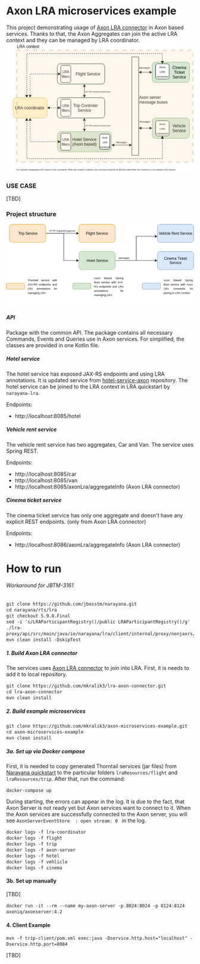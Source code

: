 # Axon LRA microservices example

This project demonstrating usage of [Axon LRA connector](https://github.com/mkralik3/lra-axon-connector) in Axon based services. Thanks to that, the Axon Aggregates can join the active LRA context and they can be managed by LRA coordinator. 
![GitHub Logo](./img/axonLraDiagramFullQuickstart.png)

### USE CASE

[TBD] 

### Project structure
![GitHub Logo](./img/quickstartArch.png)

##### API
Package with the common API. The package contains all necessary Commands, Events and Queries use in Axon services. For simplified, the classes are provided in one Kotlin file.

##### Hotel service
The hotel service has exposed JAX-RS endpoints and using LRA annotations. It is updated service from [hotel-service-axon](https://github.com/mkralik3/hotel-service-axon) repository. The hotel service can be joined to the LRA context in LRA quickstart by `narayana-lra`.

Endpoints:
* http://localhost:8085/hotel

##### Vehicle rent service
The vehicle rent service has two aggregates, Car and Van. The service uses Spring REST. 

Endpoints:
* http://localhost:8085/car
* http://localhost:8085/van
* http://localhost:8085/axonLra/aggregateInfo (Axon LRA connector)

##### Cinema ticket service
The cinema ticket service has only one aggregate and doesn't have any explicit REST endpoints. (only from Axon LRA connector)

Endpoints:
* http://localhost:8086/axonLra/aggregateInfo (Axon LRA connector)

# How to run

###### Workaround for JBTM-3161
```
git clone https://github.com/jbosstm/narayana.git
cd narayana/rts/lra
git checkout 5.9.8.Final
sed -i 's/LRAParticipantRegistry()/public LRAParticipantRegistry()/g' ./lra-proxy/api/src/main/java/io/narayana/lra/client/internal/proxy/nonjaxrs/LRAParticipantRegistry.java
mvn clean install -DskipTest
```
##### 1. Build Axon LRA connector
The services uses [Axon LRA connector](https://github.com/mkralik3/lra-axon-connector) to join into LRA. First, it is needs to add it to local repository.
```
git clone https://github.com/mkralik3/lra-axon-connector.git
cd lra-axon-connector
mvn clean install
```

##### 2. Build example microservices

 ```
 git clone https://github.com/mkralik3/axon-microservices-example.git
 cd axon-microservices-example
 mvn clean install
 ```
##### 3a. Set up via Docker compose
First, it is needed to copy generated Thorntail services (jar files) from [Narayana quickstart](https://github.com/jbosstm/quickstart/tree/master/rts/lra) to the particular folders `lraResources/flight` and `lraResources/trip`.
After that, run the command:
```
docker-compose up
```
During starting, the errors can appear in the log. It is due to the fact, that Axon Server is not ready yet but Axon services want to connect to it. When the Axon services are successfully connected to the Axon server, you will see `AxonServerEventStore  : open stream: 0
` in the log.

```
docker logs -f lra-coordinator
docker logs -f flight
docker logs -f trip
docker logs -f axon-server
docker logs -f hotel
docker logs -f vehlicle
docker logs -f cinema
```
#### 3b. Set up manually
[TBD]
```
docker run -it --rm --name my-axon-server -p 8024:8024 -p 8124:8124 axoniq/axonserver:4.2

```
#### 4. Client Example
```
mvn -f trip-client/pom.xml exec:java -Dservice.http.host="localhost" -Dservice.http.port=8084
```
[TBD]

